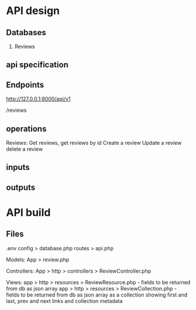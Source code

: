 API design
=========

Databases 
----------
1. Reviews

api specification
------------------

Endpoints
---------

http://127.0.0.1:8000/api/v1

/reviews

operations
-------------
Reviews:
Get reviews, get reviews by id
Create a review
Update a review
delete a review

inputs
-------

outputs
--------

API build
==========
Files
-----
.env
config > database.php
routes > api.php

Models:
App > review.php

Controllers:
App > http > controllers > ReviewController.php

Views:
app > http > resources > ReviewResource.php - fields to be returned from db as json array
app > http > resources > ReviewCollection.php - fields to be returned from db as json array as a collection showing first and last, prev and next links 
and collection metadata
